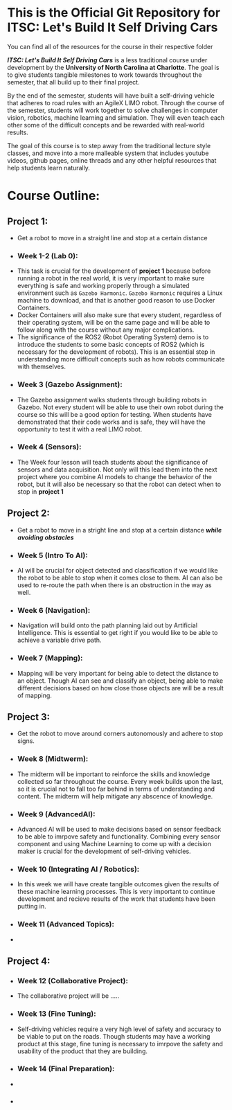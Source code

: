 # This is the Official Git Repository for ITSC: Let's Build It Self Driving Cars

You can find all of the resources for the course in their respective folder


***ITSC: Let's Build It Self Driving Cars*** is a less traditional course under development by the **University of North Carolina at Charlotte**. The goal is to give students tangible milestones to work towards throughout the semester, that all build up to their final project. 

By the end of the semester, students will have built a self-driving vehicle that adheres to road rules with an AgileX LIMO robot. Through the course of the semester, students will work together to solve challenges in computer vision, robotics, machine learning and simulation. They will even teach each other some of the difficult concepts and be rewarded with real-world results. 

The goal of this course is to step away from the traditional lecture style classes, and move into a more malleable system that includes youtube videos, github pages, online threads and any other helpful resources that help students learn naturally. 



# Course Outline:

## Project 1:
- Get a robot to move in a straight line and stop at a certain distance
- ### Week 1-2 (Lab 0):
- This task is crucial for the development of **project 1** because before running a robot in the real world, it is very important to make sure everything is safe and working properly through a simulated environment such as `Gazebo Harmonic`. `Gazebo Harmonic` requires a Linux machine to download, and that is another good reason to use Docker Containers. 
- Docker Containers will also make sure that every student, regardless of their operating system, will be on the same page and will be able to follow along with the course without any major complications. 
- The significance of the ROS2 (Robot Operating System) demo is to introduce the students to some basic concepts of ROS2 (which is necessary for the development of robots). This is an essential step in understanding more difficult concepts such as how robots communicate with themselves. 
- ### Week 3 (Gazebo Assignment):
- The Gazebo assignment walks students through building robots in Gazebo. Not every student will be able to use their own robot during the course so this will be a good option for testing. When students have demonstrated that their code works and is safe, they will have the opportunity to test it with a real LIMO robot. 
- ### Week 4 (Sensors):
- The Week four lesson will teach students about the significance of sensors and data acquisition. Not only will this lead them into the next project where you combine AI models to change the behavior of the robot, but it will also be necessary so that the robot can detect when to stop in **project 1**


## Project 2:
- Get a robot to move in a stright line and stop at a certain distance ***while avoiding obstacles***
- ### Week 5 (Intro To AI):
- AI will be crucial for object detected and classification if we would like the robot to be able to stop when it comes close to them. AI can also be used to re-route the path when there is an obstruction in the way as well.
- ### Week 6 (Navigation):
- Navigation will build onto the path planning laid out by Artificial Intelligence. This is essential to get right if you would like to be able to achieve a variable drive path.
- ### Week 7 (Mapping):
- Mapping will be very important for being able to detect the distance to an object. Though AI can see and classify an object, being able to make different decisions based on how close those objects are will be a result of mapping.
## Project 3:
- Get the robot to move around corners autonomously and adhere to stop signs.
- ### Week 8 (Midtwerm):
- The midterm will be important to reinforce the skills and knowledge collected so far throughout the course. Every week builds upon the last, so it is crucial not to fall too far behind in terms of understanding and content. The midterm will help mitigate any abscence of knowledge. 
- ### Week 9 (AdvancedAI):
- Advanced AI will be used to make decisions based on sensor feedback to be able to imrpove safety and functionality. Combining every sensor component and using Machine Learning to come up with a decision maker is crucial for the development of self-driving vehicles. 
- ### Week 10 (Integrating AI / Robotics):
- In this week we will have create tangible outcomes given the results of these machine learning processes. This is very important to continue development and recieve results of the work that students have been putting in.
- ### Week 11 (Advanced Topics):
-

## Project 4:
- ### Week 12 (Collaborative Project):
- The collaborative project will be .....
- ### Week 13 (Fine Tuning):
- Self-driving vehicles require a very high level of safety and accuracy to be viable to put on the roads. Though students may have a working product at this stage, fine tuning is necessary to imrpove the safety and usability of the product that they are building.
- ### Week 14 (Final Preparation):
- 
- ###